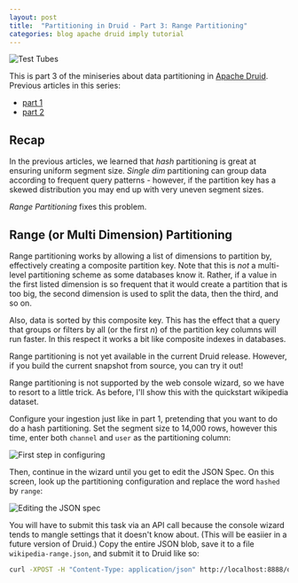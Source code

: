 ```yaml
---
layout: post
title:  "Partitioning in Druid - Part 3: Range Partitioning"
categories: blog apache druid imply tutorial
---
```

![Test Tubes](/assets/2022-01-21-0-test-tubes.jpg)

This is part 3 of the miniseries about data partitioning in [Apache Druid](https://druid.apache.org/). Previous articles in this series:
- [part 1](/2022/01/06/partitioning-in-druid-part-1-dynamic-and-hash-partitioning/)
- [part 2](/2022/01/14/partitioning-in-druid-part-2-single-dimension-partitioning/)

## Recap

In the previous articles, we learned that _hash_ partitioning is great at ensuring uniform segment size. _Single dim_ partitioning can group data according to frequent query patterns - however, if the partition key has a skewed distribution you may end up with very uneven segment sizes.

_Range Partitioning_ fixes this problem.

## Range (or Multi Dimension) Partitioning


Range partitioning works by allowing a list of dimensions to partition by, effectively creating a composite partition key. Note that this is _not_ a multi-level partitioning scheme as some databases know it. Rather, if a value in the first listed dimension is so frequent that it would create a partition that is too big, the second dimension is used to split the data, then the third, and so on.

Also, data is sorted by this composite key. This has the effect that a query that groups or filters by all (or the first _n_) of the partition key columns will run faster. In this respect it works a bit like composite indexes in databases.

Range partitioning is not yet available in the current Druid release. However, if you build the current snapshot from source, you can try it out!

Range partitioning is not supported by the web console wizard, so we have to resort to a little trick. As before, I'll show this with the quickstart wikipedia dataset.

Configure your ingestion just like in part 1, pretending that you want to do do a hash partitioning. Set the segment size to 14,000 rows, however this time, enter both `channel` and `user` as the partitioning column:

![First step in configuring](/assets/2022-01-21-1-params.jpg)

Then, continue in the wizard until you get to edit the JSON Spec. On this screen, look up the partitioning configuration and replace the word `hashed` by `range`:

![Editing the JSON spec](/assets/2022-01-21-2-jsonspec.jpg)

You will have to submit this task via an API call because the console wizard tends to mangle settings that it doesn't know about. (This will be easiier in a future version of Druid.) Copy the entire JSON blob, save it to a file `wikipedia-range.json`, and submit it to Druid like so:

```bash
curl -XPOST -H "Content-Type: application/json" http://localhost:8888/druid/indexer/v1/task -d @wikipedia-range.json
```


